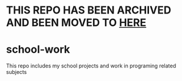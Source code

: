 
# THIS REPO HAS BEEN ARCHIVED AND BEEN MOVED TO [HERE](https://github.com/school-work-jansson)
# school-work
This repo includes my school projects and work in programing related subjects
